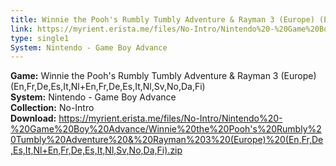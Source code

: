 ```yaml
---
title: Winnie the Pooh's Rumbly Tumbly Adventure & Rayman 3 (Europe) (En,Fr,De,Es,It,Nl+En,Fr,De,Es,It,Nl,Sv,No,Da,Fi)
link: https://myrient.erista.me/files/No-Intro/Nintendo%20-%20Game%20Boy%20Advance/Winnie%20the%20Pooh's%20Rumbly%20Tumbly%20Adventure%20&%20Rayman%203%20(Europe)%20(En,Fr,De,Es,It,Nl+En,Fr,De,Es,It,Nl,Sv,No,Da,Fi).zip
type: single1
System: Nintendo - Game Boy Advance
---
```

<b>Game:</b> Winnie the Pooh's Rumbly Tumbly Adventure & Rayman 3 (Europe) (En,Fr,De,Es,It,Nl+En,Fr,De,Es,It,Nl,Sv,No,Da,Fi)<br>
<b>System:</b> Nintendo - Game Boy Advance<br>
<b>Collection:</b> No-Intro<br>
<b>Download:</b> https://myrient.erista.me/files/No-Intro/Nintendo%20-%20Game%20Boy%20Advance/Winnie%20the%20Pooh's%20Rumbly%20Tumbly%20Adventure%20&%20Rayman%203%20(Europe)%20(En,Fr,De,Es,It,Nl+En,Fr,De,Es,It,Nl,Sv,No,Da,Fi).zip